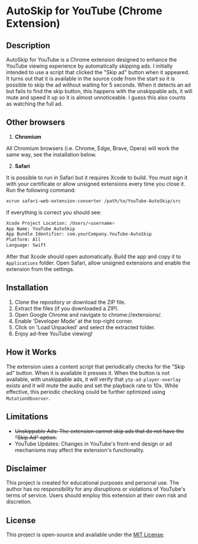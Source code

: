 # AutoSkip for YouTube (Chrome Extension) 

## Description

AutoSkip for YouTube is a Chrome extension designed to enhance the YouTube viewing experience by automatically skipping ads. I initially intended to use a script that clicked the "Skip ad" button when it appeared. It turns out that it is available in the source code from the start so it is possible to skip the ad without waiting for 5 seconds. When it detects an ad but fails to find the skip button, this happens with the unskippable ads, it will mute and speed it up so it is almost unnoticeable. I guess this also counts as watching the full ad.

## Other browsers

1. **Chromium**

All Chromium browsers (i.e. Chrome, Edge, Brave, Opera) will work the same way, see the installation below.

2. **Safari**

It is possible to run in Safari but it requires Xcode to build. You must sign it with your certificate or allow unsigned extensions every time you close it. Run the following command:

```bash
xcrun safari-web-extension-converter /path/to/YouTube-AutoSkip/src
```

If everything is correct you should see:

```bash
Xcode Project Location: /Users/<username>
App Name: YouTube AutoSkip
App Bundle Identifier: com.yourCompany.YouTube-AutoSkip
Platform: All
Language: Swift
```

After that Xcode should open automatically. Build the app and copy it to `Applications` folder. Open Safari, allow unsigned extensions and enable the extension from the settings.

## Installation

1. Clone the repository or download the ZIP file.
2. Extract the files (if you downloaded a ZIP).
3. Open Google Chrome and navigate to chrome://extensions/.
4. Enable 'Developer Mode' at the top-right corner.
5. Click on 'Load Unpacked' and select the extracted folder.
6. Enjoy ad-free YouTube viewing!

## How it Works

The extension uses a content script that periodically checks for the "Skip ad" button. When it is available it presses it. When the button is not available, with unskippable ads, it will verify that `ytp-ad-player-overlay` exists and it will mute the audio and set the playback rate to 10x. While effective, this periodic checking could be further optimized using `MutationObserver`.

## Limitations

* ~~Unskippable Ads: The extension cannot skip ads that do not have the "Skip Ad" option.~~
* YouTube Updates: Changes in YouTube's front-end design or ad mechanisms may affect the extension's functionality.

## Disclaimer

This project is created for educational purposes and personal use. The author has no responsibility for any disruptions or violations of YouTube's terms of service. Users should employ this extension at their own risk and discretion.

## License
This project is open-source and available under the [MIT License](LICENSE).
